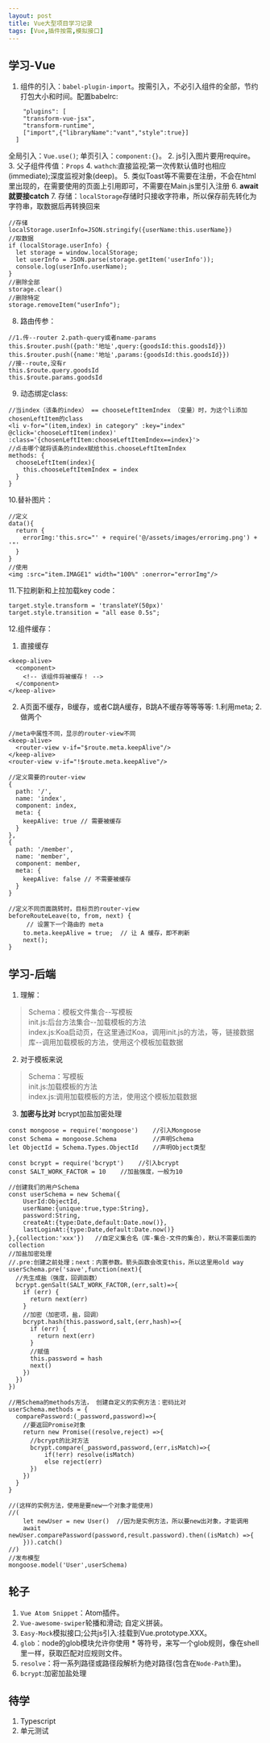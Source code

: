 ```yaml
---
layout: post
title: Vue大型项目学习记录
tags: [Vue,插件按需,模拟接口]
---
```

## 学习-Vue ##
1. 组件的引入：```babel-plugin-import```。按需引入，不必引入组件的全部，节约打包大小和时间。配置babelrc:
```  
    "plugins": [
    "transform-vue-jsx",
    "transform-runtime",
    ["import",{"libraryName":"vant","style":true}]
  ]
```
   全局引入：```Vue.use()```; 单页引入：```component:{}```。
2. js引入图片要用require。
3. 父子组件传值：```Props```
4. ```wathch```:直接监视;第一次传默认值时也相应(immediate);深度监视对象(deep)。
5. 类似Toast等不需要在注册，不会在html里出现的，在需要使用的页面上引用即可，不需要在Main.js里引入注册
6. **await就要接catch**
7. 存储：```localStorage```存储时只接收字符串，所以保存前先转化为字符串，取数据后再转换回来
```        
//存储
localStorage.userInfo=JSON.stringify({userName:this.userName})
//取数据
if (localStorage.userInfo) {
  let storage = window.localStorage;
  let userInfo = JSON.parse(storage.getItem('userInfo'));
  console.log(userInfo.userName);
}
//删除全部
storage.clear()
//删除特定
storage.removeItem("userInfo");
```
8. 路由传参：
```
//1.传--router 2.path-query或者name-params
this.$router.push({path:'地址',query:{goodsId:this.goodsId}})
this.$router.push({name:'地址',params:{goodsId:this.goodsId}})
//接--route,没有r
this.$route.query.goodsId
this.$route.params.goodsId
```
9. 动态绑定class:
```
//当index（该条的index） == chooseLeftItemIndex （变量）时，为这个li添加chosenLeftItem的class
<li v-for="(item,index) in category" :key="index" @click='chooseLeftItem(index)' :class='{chosenLeftItem:chooseLeftItemIndex==index}'>
//点击哪个就将该条的index赋给this.chooseLeftItemIndex
methods: {
  chooseLeftItem(index){
    this.chooseLeftItemIndex = index
  }
}
```
10.替补图片：
```
//定义
data(){
  return {
    errorImg:'this.src="' + require('@/assets/images/errorimg.png') + '"'
  }
}
//使用
<img :src="item.IMAGE1" width="100%" :onerror="errorImg"/>
```
11.下拉刷新和上拉加载key code：
```
target.style.transform = 'translateY(50px)'
target.style.transition = "all ease 0.5s";
```
12.组件缓存：
1. 直接缓存
```
<keep-alive>
  <component>
    <!-- 该组件将被缓存！ -->
  </component>
</keep-alive>
```
2. A页面不缓存，B缓存，或者C跳A缓存，B跳A不缓存等等等等: 1.利用meta; 2.做两个<router-view>
```
//meta中属性不同，显示的router-view不同
<keep-alive>
  <router-view v-if="$route.meta.keepAlive"/>
</keep-alive>
<router-view v-if="!$route.meta.keepAlive"/>

//定义需要的router-view
{
  path: '/',
  name: 'index',
  component: index,
  meta: {
    keepAlive: true // 需要被缓存
  }
},
{
  path: '/member',
  name: 'member',
  component: member,
  meta: {
    keepAlive: false // 不需要被缓存
  }
}

//定义不同页面跳转时，目标页的router-view
beforeRouteLeave(to, from, next) {
     // 设置下一个路由的 meta
    to.meta.keepAlive = true;  // 让 A 缓存，即不刷新
    next();
}
```
## 学习-后端 ##
1. 理解：
> Schema：模板文件集合--写模板    
init.js:后台方法集合--加载模板的方法   
index.js:Koa启动页，在这里通过Koa，调用init.js的方法，等，链接数据库--调用加载模板的方法，使用这个模板加载数据


2. 对于模板来说
> Schema：写模板    
init.js:加载模板的方法   
index.js:调用加载模板的方法，使用这个模板加载数据
3. **加密与比对**
bcrypt加盐加密处理
```
const mongoose = require('mongoose')    //引入Mongoose
const Schema = mongoose.Schema          //声明Schema
let ObjectId = Schema.Types.ObjectId    //声明Object类型

const bcrypt = require('bcrypt')    //引入bcrypt
const SALT_WORK_FACTOR = 10    //加盐强度，一般为10

//创建我们的用户Schema
const userSchema = new Schema({
    UserId:ObjectId,
    userName:{unique:true,type:String},
    password:String,
    createAt:{type:Date,default:Date.now()},
    lastLoginAt:{type:Date,default:Date.now()}
},{collection:'xxx'})   //自定义集合名（库-集合-文件的集合），默认不需要后面的collection
//加盐加密处理
//.pre:创建之前处理；next：内置参数。箭头函数会改变this，所以这里用old way
userSchema.pre('save',function(next){
  //先生成盐（强度，回调函数）
  bcrypt.genSalt(SALT_WORK_FACTOR,(err,salt)=>{
    if (err) {
      return next(err)
    }
    //加密（加密项，盐，回调）
    bcrypt.hash(this.password,salt,(err,hash)=>{
      if (err) {
        return next(err)
      }
      //赋值
      this.password = hash
      next()
    })
  })
})

//用Schema的methods方法， 创建自定义的实例方法：密码比对
userSchema.methods = {
  comparePassword:(_password,password)=>{
    //要返回Promise对象
    return new Promise((resolve,reject) =>{
      //bcrypt的比对方法
      bcrypt.compare(_password,password,(err,isMatch)=>{
          if(!err) resolve(isMatch)
          else reject(err)
      })
    })
  }
}

//(这样的实例方法，使用是要new一个对象才能使用)
//(        
    let newUser = new User()  //因为是实例方法，所以要new出对象，才能调用
    await newUser.comparePassword(password,result.password).then((isMatch) =>{
    })).catch()
//)
//发布模型
mongoose.model('User',userSchema)
```
## 轮子 ##
1. ```Vue Atom Snippet```：Atom插件。
2. ```Vue-awesome-swiper```轮播和滑动; 自定义拼装。
3. ```Easy-Mock```模拟接口;公共js引入:挂载到Vue.prototype.XXX。
4. ```glob```：node的glob模块允许你使用 * 等符号，来写一个glob规则，像在shell里一样，获取匹配对应规则文件。
5. ```resolve```：将一系列路径或路径段解析为绝对路径(包含在```Node-Path```里)。
6. ```bcrypt```:加密加盐处理

## 待学 ##
1. Typescript
2. 单元测试
